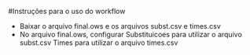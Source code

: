 #Instruções para o uso do workflow

* Baixar o arquivo final.ows e os arquivos subst.csv e times.csv
* No arquivo final.ows, configurar Substituicoes para utilizar o arquivo subst.csv Times para utilizar o arquivo times.csv
